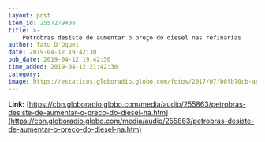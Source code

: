 ```yaml
---
layout: post
item_id: 2557279408
title: >-
    Petrobras desiste de aumentar o preço do diesel nas refinarias
author: Tatu D'Oquei
date: 2019-04-12 19:42:30
pub_date: 2019-04-12 19:42:30
time_added: 2019-04-12 21:42:30
category: 
image: https://estaticos.globoradio.globo.com/fotos/2017/07/b0fb70cb-aca0-456f-b21d-1659a628c6a6.jpg.640x360_q75_box-0%2C0%2C2126%2C1196_crop_detail.jpg
---
```


**Link:** [https://cbn.globoradio.globo.com/media/audio/255863/petrobras-desiste-de-aumentar-o-preco-do-diesel-na.htm](https://cbn.globoradio.globo.com/media/audio/255863/petrobras-desiste-de-aumentar-o-preco-do-diesel-na.htm)

